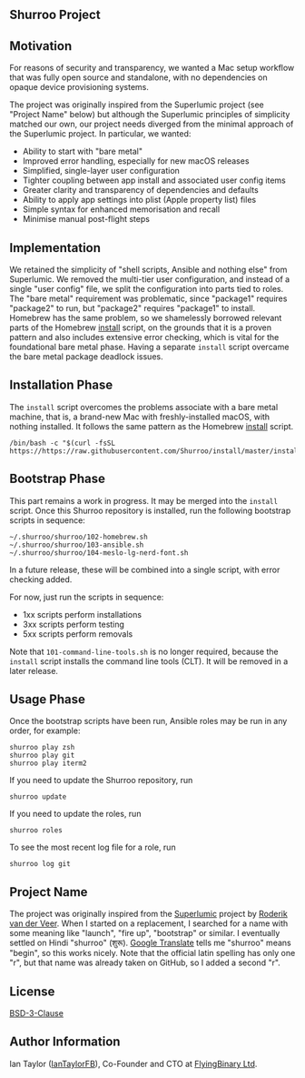 Shurroo Project
---------------

Motivation
----------
For reasons of security and transparency, we wanted a Mac setup workflow that was fully open source and standalone, with no dependencies on opaque device provisioning systems.

The project was originally inspired from the Superlumic project (see "Project Name" below) but although the Superlumic principles of simplicity matched our own, our project needs diverged from the minimal approach of the Superlumic project. In particular, we wanted:

* Ability to start with "bare metal"
* Improved error handling, especially for new macOS releases
* Simplified, single-layer user configuration
* Tighter coupling between app install and associated user config items
* Greater clarity and transparency of dependencies and defaults
* Ability to apply app settings into plist (Apple property list) files
* Simple syntax for enhanced memorisation and recall
* Minimise manual post-flight steps

Implementation
--------------
We retained the simplicity of "shell scripts, Ansible and nothing else" from Superlumic. We removed the multi-tier user configuration, and instead of a single "user config" file, we split the configuration into parts tied to roles. The "bare metal" requirement was problematic, since "package1" requires "package2" to run, but "package2" requires "package1" to install. Homebrew has the same problem, so we shamelessly borrowed relevant parts of the Homebrew [install](https://brew.sh/) script, on the grounds that it is a proven pattern and also includes extensive error checking, which is vital for the foundational bare metal phase. Having a separate  `install` script overcame the bare metal package deadlock issues. 

Installation Phase
------------------
The `install` script overcomes the problems associate with a bare metal machine, that is, a brand-new Mac with freshly-installed macOS, with nothing installed. It follows the same pattern as the Homebrew [install](https://brew.sh/) script.

```shell
/bin/bash -c "$(curl -fsSL https://https://raw.githubusercontent.com/Shurroo/install/master/install.sh)"
```


Bootstrap Phase
---------------
This part remains a work in progress. It may be merged into the `install` script.
Once this Shurroo repository is installed, run the following bootstrap scripts in sequence:
```shell
~/.shurroo/shurroo/102-homebrew.sh
~/.shurroo/shurroo/103-ansible.sh
~/.shurroo/shurroo/104-meslo-lg-nerd-font.sh
```

In a future release, these will be combined into a single script, with error checking added.

For now, just run the scripts in sequence:
* 1xx scripts perform installations
* 3xx scripts perform testing
* 5xx scripts perform removals

Note that `101-command-line-tools.sh` is no longer required, because the `install` script installs the command line tools (CLT). It will be removed in a later release.

Usage Phase
-----------
Once the bootstrap scripts have been run, Ansible roles may be run in any order, for example:
```shell
shurroo play zsh
shurroo play git
shurroo play iterm2
```

If you need to update the Shurroo repository, run
```shell
shurroo update
```

If you need to update the roles, run
```shell
shurroo roles
```

To see the most recent log file for a role, run
```shell
shurroo log git
```


Project Name
------------

The project was originally inspired from the [Superlumic](https://github.com/superlumic/superlumic) project by [Roderik van der Veer](https://github.com/roderik). When I started on a replacement, I searched for a name with some meaning like "launch", "fire up", "bootstrap" or similar. I eventually settled on Hindi "shurroo" (शुरू). [Google Translate](https://translate.google.com/?sl=en&tl=hi&text=begin&op=translate) tells me "shurroo" means "begin", so this works nicely. Note that the official latin spelling has only one "r", but that name was already taken on GitHub, so I added a second "r".

License
-------

[BSD-3-Clause](https://spdx.org/licenses/BSD-3-Clause.html)

Author Information
------------------

Ian Taylor ([IanTaylorFB](https://github.com/IanTaylorFB)), Co-Founder and CTO at [FlyingBinary Ltd](https://flyingbinary.com).
